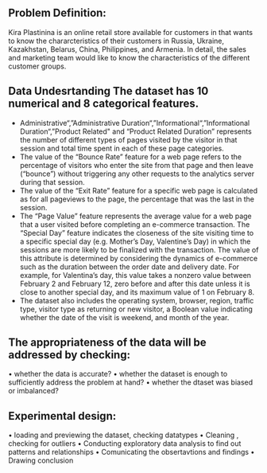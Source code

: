 ## Problem Definition: 
Kira Plastinina is an online retail store available for customers in that wants to know the chararcteristics of their customers in Russia, Ukraine, Kazakhstan, Belarus, China, Philippines, and Armenia. In detail, the sales and marketing team would like to know the characteristics of the different customer groups. 
## Data Undesrtanding The dataset has 10 numerical and 8 categorical features. 
* Administrative“,”Administrative Duration“,”Informational“,”Informational Duration“,”Product Related" and “Product Related Duration” represents the number of different types of pages visited by the visitor in that session and total time spent in each of these page categories. 
* The value of the “Bounce Rate” feature for a web page refers to the percentage of visitors who enter the site from that page and then leave (“bounce”) without triggering any other requests to the analytics server during that session. 
* The value of the “Exit Rate” feature for a specific web page is calculated as for all pageviews to the page, the percentage that was the last in the session. 
* The “Page Value” feature represents the average value for a web page that a user visited before completing an e-commerce transaction. The “Special Day” feature indicates the closeness of the site visiting time to a specific special day (e.g. Mother’s Day, Valentine’s Day) in which the sessions are more likely to be finalized with the transaction. The value of this attribute is determined by considering the dynamics of e-commerce such as the duration between the order date and delivery date. For example, for Valentina’s day, this value takes a nonzero value between February 2 and February 12, zero before and after this date unless it is close to another special day, and its maximum value of 1 on February 8. 
* The dataset also includes the operating system, browser, region, traffic type, visitor type as returning or new visitor, a Boolean value indicating whether the date of the visit is weekend, and month of the year.
## The appropriateness of the data will be addressed by checking:
•	whether the data is accurate?
•	whether the dataset is enough to sufficiently address the problem at hand?
•	whether the dtaset was biased or imbalanced? 
## Experimental design:
•	loading and previewing the dataset, checking datatypes
•	Cleaning , checking for outliers
•	Conducting exploratory data analysis to find out patterns and relationships
•	Comunicating the obsertavtions and findings
•	Drawing conclusion

